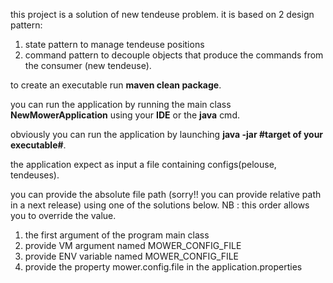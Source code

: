 this project is a solution  of new tendeuse problem.
it is based on 2 design pattern:
1) state pattern to manage tendeuse positions
2) command pattern to decouple objects that produce the commands from the consumer (new tendeuse).

to create an executable run **maven clean package**.

you can run the application by running the main class **NewMowerApplication** using your **IDE** or the **java** cmd.

obviously you can run the application by launching  **java -jar #target of your executable#**.


the application expect as input a file containing configs(pelouse, tendeuses).

you can provide the absolute file path (sorry!! you can provide relative path in a next release) using one of the solutions below.
 NB : this order allows you to override the value.
 
 1) the first argument of the program main class
 2) provide VM argument named MOWER_CONFIG_FILE
 3) provide ENV variable named MOWER_CONFIG_FILE
 4) provide the property mower.config.file in the application.properties
